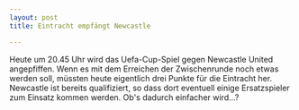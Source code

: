 ```yaml
---
layout: post
title: Eintracht empfängt Newcastle

---
```


Heute um 20.45 Uhr wird das Uefa-Cup-Spiel gegen Newcastle United angepfiffen. Wenn es mit dem Erreichen der Zwischenrunde noch etwas werden soll, müssten heute eigentlich drei Punkte für die Eintracht her. Newcastle ist bereits qualifiziert, so dass dort eventuell einige Ersatzspieler zum Einsatz kommen werden. Ob's dadurch einfacher wird...?


